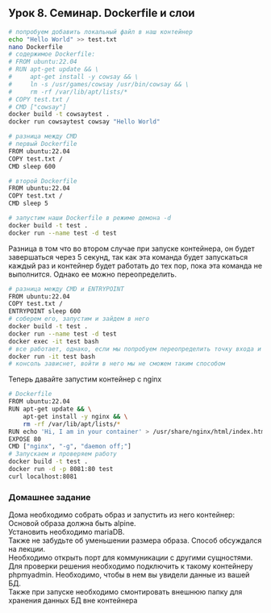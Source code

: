 ## Урок 8. Семинар. Dockerfile и слои
```bash
# попробуем добавить локальный файл в наш контейнер
echo "Hello World" >> test.txt
nano Dockerfile
# содержимое Dockerfile:
# FROM ubuntu:22.04
# RUN apt-get update && \
#     apt-get install -y cowsay && \
#     ln -s /usr/games/cowsay /usr/bin/cowsay && \
#     rm -rf /var/lib/apt/lists/*
# COPY test.txt /
# CMD ["cowsay"]
docker build -t cowsaytest .
docker run cowsaytest cowsay "Hello World"
```

```bash
# разница между CMD
# первый Dockerfile
FROM ubuntu:22.04
COPY test.txt /
CMD sleep 600

# второй Dockerfile
FROM ubuntu:22.04
COPY test.txt /
CMD sleep 5

# запустим наши Dockerfile в режиме демона -d
docker build -t test .
docker run --name test -d test
```
Разница в том что во втором случае при запуске контейнера, он будет завершаться через 5 секунд, так как эта команда будет запускаться каждый раз и контейнер будет работать до тех пор, пока эта команда не выполнится. Однако ее можно переопределить.
```bash
# разница между CMD и ENTRYPOINT
FROM ubuntu:22.04
COPY test.txt /
ENTRYPOINT sleep 600
# соберем его, запустим и зайдем в него
docker build -t test .
docker run --name test -d test
docker exec -it test bash
# все работает, однако, если мы попробуем переопределить точку входа и выполнить другую команду при сборке контейнера run, то мы не сможем этого сделать, так как ENTRYPOINT переопределить нельзя, пример:
docker run -it test bash
# консоль зависнет, войти в него мы не сможем таким способом
```

Теперь давайте запустим контейнер с nginx
```bash
# Dockerfile
FROM ubuntu:22.04
RUN apt-get update && \
    apt-get install -y nginx && \
    rm -rf /var/lib/apt/lists/*
RUN echo 'Hi, I am in your container' > /usr/share/nginx/html/index.html
EXPOSE 80
CMD ["nginx", "-g", "daemon off;"]
# Запускаем и проверяем работу
docker build -t test .
docker run -d -p 8081:80 test
curl localhost:8081
```

### Домашнее задание
Дома необходимо собрать образ и запустить из него контейнер:  
Основой образа должна быть alpine.  
Установить необходимо mariaDB.  
Также не забудьте об уменьшении размера образа. Способ обсуждался на лекции.  
Необходимо открыть порт для коммуникации с другими сущностями.  
Для проверки решения необходимо подключить к такому контейнеру phpmyadmin.   Необходимо, чтобы в нем вы увидели данные из вашей БД.  
Также при запуске необходимо смонтировать внешнюю папку для хранения данных БД вне контейнера